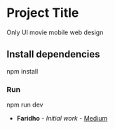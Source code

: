# Project Title

Only UI movie mobile web design 

## Install dependencies

npm install

### Run 

npm run dev 


* **Faridho** - *Initial work* - [Medium](https://medium.com/@faridho)

